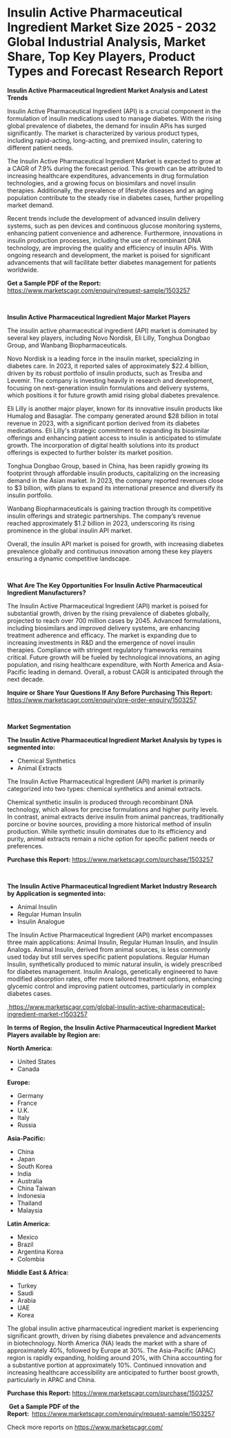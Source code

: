 <p><h1>Insulin Active Pharmaceutical Ingredient Market Size 2025 - 2032 Global Industrial Analysis, Market Share, Top Key Players, Product Types and Forecast Research Report</h1></p><p><strong>Insulin Active Pharmaceutical Ingredient Market Analysis and Latest Trends</strong></p>
<p><p>Insulin Active Pharmaceutical Ingredient (API) is a crucial component in the formulation of insulin medications used to manage diabetes. With the rising global prevalence of diabetes, the demand for insulin APis has surged significantly. The market is characterized by various product types, including rapid-acting, long-acting, and premixed insulin, catering to different patient needs.</p><p>The Insulin Active Pharmaceutical Ingredient Market is expected to grow at a CAGR of 7.9% during the forecast period. This growth can be attributed to increasing healthcare expenditures, advancements in drug formulation technologies, and a growing focus on biosimilars and novel insulin therapies. Additionally, the prevalence of lifestyle diseases and an aging population contribute to the steady rise in diabetes cases, further propelling market demand.</p><p>Recent trends include the development of advanced insulin delivery systems, such as pen devices and continuous glucose monitoring systems, enhancing patient convenience and adherence. Furthermore, innovations in insulin production processes, including the use of recombinant DNA technology, are improving the quality and efficiency of insulin APis. With ongoing research and development, the market is poised for significant advancements that will facilitate better diabetes management for patients worldwide.</p></p>
<p><strong>Get a Sample PDF of the Report:&nbsp;</strong> <a href="https://www.marketscagr.com/enquiry/request-sample/1503257?utm_campaign=3447&utm_medium=2&utm_source=Github&utm_content=ia&utm_term=23032025&utm_id=insulin-active-pharmaceutical-ingredient">https://www.marketscagr.com/enquiry/request-sample/1503257</a></p>
<p>&nbsp;</p>
<p><strong>Insulin Active Pharmaceutical Ingredient Major Market Players</strong></p>
<p><p>The insulin active pharmaceutical ingredient (API) market is dominated by several key players, including Novo Nordisk, Eli Lilly, Tonghua Dongbao Group, and Wanbang Biopharmaceuticals. </p><p>Novo Nordisk is a leading force in the insulin market, specializing in diabetes care. In 2023, it reported sales of approximately $22.4 billion, driven by its robust portfolio of insulin products, such as Tresiba and Levemir. The company is investing heavily in research and development, focusing on next-generation insulin formulations and delivery systems, which positions it for future growth amid rising global diabetes prevalence.</p><p>Eli Lilly is another major player, known for its innovative insulin products like Humalog and Basaglar. The company generated around $28 billion in total revenue in 2023, with a significant portion derived from its diabetes medications. Eli Lilly's strategic commitment to expanding its biosimilar offerings and enhancing patient access to insulin is anticipated to stimulate growth. The incorporation of digital health solutions into its product offerings is expected to further bolster its market position.</p><p>Tonghua Dongbao Group, based in China, has been rapidly growing its footprint through affordable insulin products, capitalizing on the increasing demand in the Asian market. In 2023, the company reported revenues close to $3 billion, with plans to expand its international presence and diversify its insulin portfolio.</p><p>Wanbang Biopharmaceuticals is gaining traction through its competitive insulin offerings and strategic partnerships. The company’s revenue reached approximately $1.2 billion in 2023, underscoring its rising prominence in the global insulin API market.</p><p>Overall, the insulin API market is poised for growth, with increasing diabetes prevalence globally and continuous innovation among these key players ensuring a dynamic competitive landscape.</p></p>
<p>&nbsp;</p>
<p><strong>What Are The Key Opportunities For Insulin Active Pharmaceutical Ingredient Manufacturers?</strong></p>
<p><p>The Insulin Active Pharmaceutical Ingredient (API) market is poised for substantial growth, driven by the rising prevalence of diabetes globally, projected to reach over 700 million cases by 2045. Advanced formulations, including biosimilars and improved delivery systems, are enhancing treatment adherence and efficacy. The market is expanding due to increasing investments in R&D and the emergence of novel insulin therapies. Compliance with stringent regulatory frameworks remains critical. Future growth will be fueled by technological innovations, an aging population, and rising healthcare expenditure, with North America and Asia-Pacific leading in demand. Overall, a robust CAGR is anticipated through the next decade.</p></p>
<p><strong>Inquire or Share Your Questions If Any Before Purchasing This Report:</strong> <a href="https://www.marketscagr.com/enquiry/pre-order-enquiry/1503257?utm_campaign=3447&utm_medium=2&utm_source=Github&utm_content=ia&utm_term=23032025&utm_id=insulin-active-pharmaceutical-ingredient">https://www.marketscagr.com/enquiry/pre-order-enquiry/1503257</a></p>
<p>&nbsp;</p>
<p><strong>Market Segmentation</strong></p>
<p><strong>The Insulin Active Pharmaceutical Ingredient Market Analysis by types is segmented into:</strong></p>
<p><ul><li>Chemical Synthetics</li><li>Animal Extracts</li></ul></p>
<p><p>The Insulin Active Pharmaceutical Ingredient (API) market is primarily categorized into two types: chemical synthetics and animal extracts. </p><p>Chemical synthetic insulin is produced through recombinant DNA technology, which allows for precise formulations and higher purity levels. In contrast, animal extracts derive insulin from animal pancreas, traditionally porcine or bovine sources, providing a more historical method of insulin production. While synthetic insulin dominates due to its efficiency and purity, animal extracts remain a niche option for specific patient needs or preferences.</p></p>
<p><strong>Purchase this Report:&nbsp;</strong><a href="https://www.marketscagr.com/purchase/1503257?utm_campaign=3447&utm_medium=2&utm_source=Github&utm_content=ia&utm_term=23032025&utm_id=insulin-active-pharmaceutical-ingredient">https://www.marketscagr.com/purchase/1503257</a></p>
<p>&nbsp;</p>
<p><strong>The Insulin Active Pharmaceutical Ingredient Market Industry Research by Application is segmented into:</strong></p>
<p><ul><li>Animal Insulin</li><li>Regular Human Insulin</li><li>Insulin Analogue</li></ul></p>
<p><p>The Insulin Active Pharmaceutical Ingredient (API) market encompasses three main applications: Animal Insulin, Regular Human Insulin, and Insulin Analogs. Animal Insulin, derived from animal sources, is less commonly used today but still serves specific patient populations. Regular Human Insulin, synthetically produced to mimic natural insulin, is widely prescribed for diabetes management. Insulin Analogs, genetically engineered to have modified absorption rates, offer more tailored treatment options, enhancing glycemic control and improving patient outcomes, particularly in complex diabetes cases.</p></p>
<p><a href="https://www.marketscagr.com/global-insulin-active-pharmaceutical-ingredient-market-r1503257?utm_campaign=3447&utm_medium=2&utm_source=Github&utm_content=ia&utm_term=23032025&utm_id=insulin-active-pharmaceutical-ingredient">&nbsp;https://www.marketscagr.com/global-insulin-active-pharmaceutical-ingredient-market-r1503257</a></p>
<p><strong>In terms of Region, the Insulin Active Pharmaceutical Ingredient Market Players available by Region are:</strong></p>
<p>
    <p> <strong> North America: </strong>
        <ul>
            <li>United States</li>
            <li>Canada</li>
        </ul>
        </p> 
    <p> <strong> Europe: </strong>
        <ul>
            <li>Germany</li>
            <li>France</li>
            <li>U.K.</li>
            <li>Italy</li>
            <li>Russia</li>
        </ul>
        </p> 
    <p> <strong> Asia-Pacific: </strong>
        <ul>
            <li>China</li>
            <li>Japan</li>
            <li>South Korea</li>
            <li>India</li>
            <li>Australia</li>
            <li>China Taiwan</li>
            <li>Indonesia</li>
            <li>Thailand</li>
            <li>Malaysia</li>
        </ul>
        </p> 
    <p> <strong> Latin America: </strong>
        <ul>
            <li>Mexico</li>
            <li>Brazil</li>
            <li>Argentina Korea</li>
            <li>Colombia</li>
        </ul>
        </p> 
    <p> <strong> Middle East & Africa: </strong>
        <ul>
            <li>Turkey</li>
            <li>Saudi</li>
            <li>Arabia</li>
            <li>UAE</li>
            <li>Korea</li>
        </ul>
    </p>
    </p>
<p><p>The global insulin active pharmaceutical ingredient market is experiencing significant growth, driven by rising diabetes prevalence and advancements in biotechnology. North America (NA) leads the market with a share of approximately 40%, followed by Europe at 30%. The Asia-Pacific (APAC) region is rapidly expanding, holding around 20%, with China accounting for a substantive portion at approximately 10%. Continued innovation and increasing healthcare accessibility are anticipated to further boost growth, particularly in APAC and China.</p></p>
<p><strong>Purchase this Report: </strong><a href="https://www.marketscagr.com/purchase/1503257?utm_campaign=3447&utm_medium=2&utm_source=Github&utm_content=ia&utm_term=23032025&utm_id=insulin-active-pharmaceutical-ingredient">https://www.marketscagr.com/purchase/1503257</a></p>
<p>&nbsp;<strong>Get a Sample PDF of the Report:&nbsp;&nbsp;</strong><a href="https://www.marketscagr.com/enquiry/request-sample/1503257?utm_campaign=3447&utm_medium=2&utm_source=Github&utm_content=ia&utm_term=23032025&utm_id=insulin-active-pharmaceutical-ingredient">https://www.marketscagr.com/enquiry/request-sample/1503257</a></p>
<p><strong></strong></p>
<p>Check more reports on <a href="https://www.marketscagr.com/?utm_campaign=3447&utm_medium=2&utm_source=Github&utm_content=ia&utm_term=23032025&utm_id=insulin-active-pharmaceutical-ingredient">https://www.marketscagr.com/</a></p>